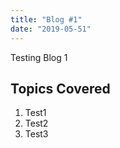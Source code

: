 ```yaml
---
title: "Blog #1"
date: "2019-05-51"
---
```


Testing Blog 1

## Topics Covered

1. Test1
2. Test2
3. Test3